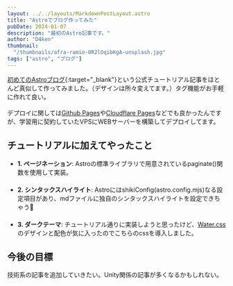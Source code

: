 ```yaml
---
layout: ../../layouts/MarkdownPostLayout.astro
title: "Astroでブログ作ってみた"
pubDate: 2024-01-07
description: "最初のAstro記事です。"
author: "D4ken"
thumbnail:
  "/thumbnails/afra-ramio-0R2lOqibKgA-unsplash.jpg"
tags: ["astro", "ブログ"]
---
```


[初めてのAstroブログ](https://docs.astro.build/ja/tutorial/0-introduction/ ){:target="_blank"}という公式チュートリアル記事をほとんど真似して作ってみました。（デザインは所々変えてます。）タグ機能がお手軽に作れて良い。
<br>  
デプロイに関しては[Github Pages](https://docs.github.com/ja/pages/getting-started-with-github-pages/about-github-pages )や[Cloudflare Pages](https://pages.cloudflare.com/)などでも良かったんですが、学習用に契約していたVPSにWEBサーバーを構築してデプロイしてます。

## チュートリアルに加えてやったこと
- **1. ページネーション**: Astroの標準ライブラリで用意されているpaginate()関数を使用して実装。
<br>　　
- **2. シンタックスハイライト**: AstroにはshikiConfig(astro.config.mjs)なる設定項目があり、mdファイルに独自のシンタックスハイライトを設定できちゃう🐣
<br>　　
- **3. ダークテーマ**: チュートリアル通りに実装しようと思ったけど、<a href="https://watercss.kognise.dev/" target="_blank" rel="noopener noreferrer">Water.css</a> のデザインと配色が気に入ったのでこちらのcssを導入しました。
## 今後の目標
技術系の記事を追加していきたい。Unity関係の記事が多くなるかもしれない。